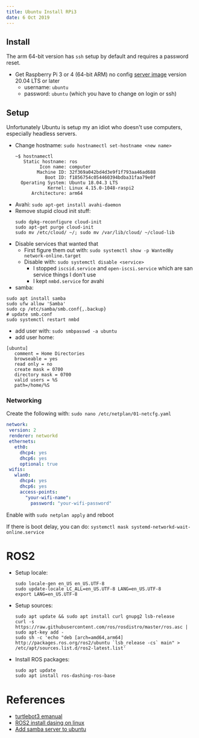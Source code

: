```yaml
---
title: Ubuntu Install RPi3
date: 6 Oct 2019
---
```


## Install

The arm 64-bit version has `ssh` setup by default and requires a password reset.

- Get Raspberry Pi 3 or 4 (64-bit ARM) no config [server image](https://ubuntu.com/download/raspberry-pi) 
version 20.04 LTS or later
    - username: `ubuntu`  
    - password: `ubuntu` (which you have to change on login or ssh)

## Setup

Unfortunately Ubuntu is setup my an idiot who doesn't use computers, especially
headless servers.

- Change hostname: `sudo hostnamectl set-hostname <new name>`
    ```
    ~$ hostnamectl 
       Static hostname: ros
             Icon name: computer
            Machine ID: 32f369a042bd4d3e9f1f793aa46ad688
               Boot ID: f1856754c054460394bdba31faa79e0f
      Operating System: Ubuntu 18.04.3 LTS
                Kernel: Linux 4.15.0-1048-raspi2
          Architecture: arm64
    ```
- Avahi: `sudo apt-get install avahi-daemon`
- Remove stupid cloud init stuff:
    ```
    sudo dpkg-reconfigure cloud-init
    sudo apt-get purge cloud-init
    sudo mv /etc/cloud/ ~/; sudo mv /var/lib/cloud/ ~/cloud-lib
    ```
- Disable services that wanted that
    - First figure them out with: `sudo systemctl show -p WantedBy network-online.target`
    - Disable with: `sudo systemctl disable <service>`
        - I stopped `iscsid.service` and `open-iscsi.service` which are san service things
        I don't use
        - I kept `nmbd.service` for avahi
- samba:
```
sudo apt install samba
sudo ufw allow 'Samba'
sudo cp /etc/samba/smb.conf{,.backup}
# update smb.conf
sudo systemctl restart nmbd
```
- add user with: `sudo smbpasswd -a ubuntu`
- add user home:
```
[ubuntu]
   comment = Home Directories
   browseable = yes
   read only = no
   create mask = 0700
   directory mask = 0700
   valid users = %S
   path=/home/%S
```
    
### Networking

Create the following with: `sudo nano /etc/netplan/01-netcfg.yaml`

```yaml
network:
 version: 2
 renderer: networkd
 ethernets:
   eth0:
     dhcp4: yes
     dhcp6: yes
     optional: true
 wifis:
   wlan0:
     dhcp4: yes
     dhcp6: yes
     access-points:
       "your-wifi-name":
         password: "your-wifi-password"
```

Enable with `sudo netplan apply` and reboot

If there is boot delay, you can do: `systemctl mask systemd-networkd-wait-online.service`

# ROS2

- Setup locale:
    ```
    sudo locale-gen en_US en_US.UTF-8
    sudo update-locale LC_ALL=en_US.UTF-8 LANG=en_US.UTF-8
    export LANG=en_US.UTF-8
    ```
- Setup sources:
    ```
    sudo apt update && sudo apt install curl gnupg2 lsb-release
    curl -s https://raw.githubusercontent.com/ros/rosdistro/master/ros.asc | sudo apt-key add -
    sudo sh -c 'echo "deb [arch=amd64,arm64] http://packages.ros.org/ros2/ubuntu `lsb_release -cs` main" > /etc/apt/sources.list.d/ros2-latest.list'
    ```
- Install ROS packages:
    ```
    sudo apt update
    sudo apt install ros-dashing-ros-base
    ```


# References

- [turtlebot3 emanual](http://emanual.robotis.com/docs/en/platform/turtlebot3/ros2/#setup)
- [ROS2 install dasing on linux](https://index.ros.org/doc/ros2/Installation/Dashing/Linux-Install-Debians/)
- [Add samba server to ubuntu](https://linuxize.com/post/how-to-install-and-configure-samba-on-ubuntu-18-04/)


